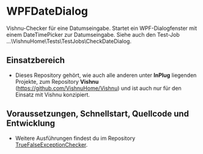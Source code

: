 # WPFDateDialog
Vishnu-Checker für eine Datumseingabe. Startet ein WPF-Dialogfenster mit einem DateTimePicker zur Datumseingabe.
Siehe auch den Test-Job ...\VishnuHome\Tests\TestJobs\CheckDateDialog.

## Einsatzbereich

  - Dieses Repository gehört, wie auch alle anderen unter **InPlug** liegenden Projekte, zum
   Repository **Vishnu** (https://github.com/VishnuHome/Vishnu) und ist auch nur für den Einsatz mit Vishnu konzipiert.

## Voraussetzungen, Schnellstart, Quellcode und Entwicklung

  - Weitere Ausführungen findest du im Repository [TrueFalseExceptionChecker](https://github.com/InPlug/TrueFalseExceptionChecker).
